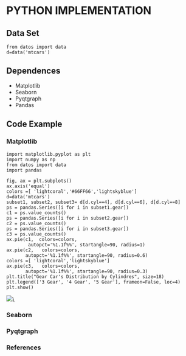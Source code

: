 # PYTHON IMPLEMENTATION 


## Data Set


~~~~{.python}
from datos import data
d=data('mtcars')
~~~~~~~~~~~~~




## Dependences

* Matplotlib
* Seaborn
* Pyqtgraph
* Pandas


## Code Example


### Matplotlib


~~~~{.python}
import matplotlib.pyplot as plt
import numpy as np
from datos import data
import pandas

fig, ax = plt.subplots()
ax.axis('equal')
colors =[ 'lightcoral','#66FF66','lightskyblue']
d=data('mtcars')
subset1, subset2, subset3= d[d.cyl==4], d[d.cyl==6], d[d.cyl==8]
ps = pandas.Series([i for i in subset1.gear])
c1 = ps.value_counts()
ps = pandas.Series([i for i in subset2.gear])
c2 = ps.value_counts()
ps = pandas.Series([i for i in subset3.gear])
c3 = ps.value_counts()
ax.pie(c1,  colors=colors,
        autopct='%1.1f%%', startangle=90, radius=1)
ax.pie(c2,   colors=colors,
       autopct='%1.1f%%', startangle=90, radius=0.6)
colors =[ 'lightcoral','lightskyblue']
ax.pie(c3,   colors=colors,
       autopct='%1.1f%%', startangle=90, radius=0.3)
plt.title("Gear Car's Distribution by Cylindres", size=18)
plt.legend(['3 Gear', '4 Gear', '5 Gear'], frameon=False, loc=4)
plt.show()
~~~~~~~~~~~~~

![](figures/A42Ring_ChartPy_figure2_1.png)\



### Seaborn




### Pyqtgraph




### References
